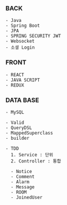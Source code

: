 ### BACK 
```
- Java
- Spring Boot
- JPA
- SPRING SECURITY JWT
- Websocket
- 소셜 Login
```
### FRONT 
```
- REACT
- JAVA SCRIPT
- REDUX
```
### DATA BASE
```
- MySQL
```

```
- Valid
- QueryDSL
- MappedSuperclass
- builder
```

```
- TDD
  1. Service : 단위
  2. Controller : 통합

  - Notice
  - Comment
  - Alarm
  - Message
  - ROOM
  - JoinedUser
```


